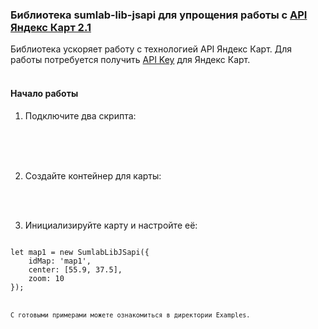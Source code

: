 ### Библиотека sumlab-lib-jsapi для упрощения работы с <a href="https://yandex.ru/dev/jsapi-v2-1/doc/ru/">API Яндекс Карт 2.1</a>

Библиотека ускоряет работу с технологией API Яндекс Карт. Для работы потребуется получить <a href="https://developer.tech.yandex.ru/">API Key</a> для Яндекс Карт.<br><br>

#### Начало работы

1. Подключите два скрипта:<br>
<script src="https://api-maps.yandex.ru/2.1/?lang=ru_RU&apikey=ВАШ_АПИ_КЛЮЧ"></script><br>
<script src="./sumlab-lib-jsapi.js"></script><br><br>

2. Создайте контейнер для карты:<br>
<div class="map1" id="map1"></div><br><br>

3. Инициализируйте карту и настройте её:<br>
<code>
let map1 = new SumlabLibJSapi({
    idMap: 'map1',
    center: [55.9, 37.5],
    zoom: 10
});
<code>

С готовыми примерами можете ознакомиться в директории Examples.
